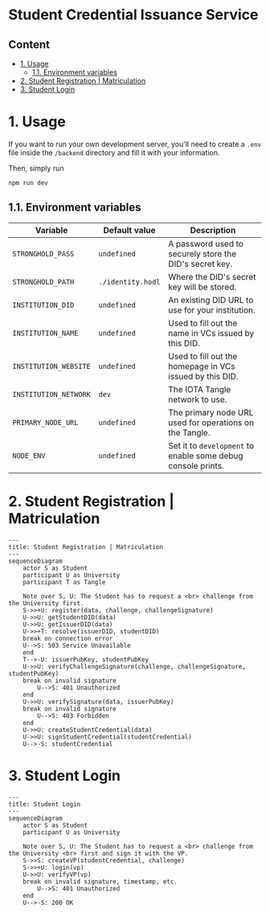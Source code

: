 # Student Credential Issuance Service <!-- omit in toc -->


## Content <!-- omit in toc -->

- [1. Usage](#1-usage)
  - [1.1. Environment variables](#11-environment-variables)
- [2. Student Registration | Matriculation](#2-student-registration--matriculation)
- [3. Student Login](#3-student-login)

# 1. Usage

If you want to run your own development server, you'll need to create a `.env` file inside the `/backend` directory and fill it with your information.

Then, simply run

```shell
npm run dev
```

## 1.1. Environment variables

| Variable              | Default value     | Description                                                  |
| --------------------- | ----------------- | ------------------------------------------------------------ |
| `STRONGHOLD_PASS`     | `undefined`       | A password used to securely store the DID's secret key.      |
| `STRONGHOLD_PATH`     | `./identity.hodl` | Where the DID's secret key will be stored.                   |
| `INSTITUTION_DID`     | `undefined`       | An existing DID URL to use for your institution.             |
| `INSTITUTION_NAME`    | `undefined`       | Used to fill out the name in VCs issued by this DID.         |
| `INSTITUTION_WEBSITE` | `undefined`       | Used to fill out the homepage in VCs issued by this DID.     |
| `INSTITUTION_NETWORK` | `dev`             | The IOTA Tangle network to use.                              |
| `PRIMARY_NODE_URL`    | `undefined`       | The primary node URL used for operations on the Tangle.      |
| `NODE_ENV`            | `undefined`       | Set it to `development` to enable some debug console prints. |

# 2. Student Registration | Matriculation 

```mermaid
---
title: Student Registration | Matriculation
---
sequenceDiagram
    actor S as Student
    participant U as University
    participant T as Tangle

    Note over S, U: The Student has to request a <br> challenge from the University first.
    S->>+U: register(data, challenge, challengeSignature)
    U->>U: getStudentDID(data)
    U->>U: getIssuerDID(data)
    U->>+T: resolve(issuerDID, studentDID)
    break on connection error
    U-->S: 503 Service Unavailable
    end
    T-->-U: issuerPubKey, studentPubKey
    U->>U: verifyChallengeSignature(challenge, challengeSignature, studentPubKey)
    break on invalid signature
        U-->S: 401 Unauthorized
    end
    U->>U: verifySignature(data, issuerPubKey)
    break on invalid signature
        U-->S: 403 Forbidden
    end
    U->>U: createStudentCredential(data)
    U->>U: signStudentCredential(studentCredential)
    U-->-S: studentCredential
```

# 3. Student Login

```mermaid
---
title: Student Login
---
sequenceDiagram
    actor S as Student
    participant U as University

    Note over S, U: The Student has to request a <br> challenge from the University <br> first and sign it with the VP.
    S->>S: createVP(studentCredential, challenge)
    S->>+U: login(vp)
    U->>U: verifyVP(vp)
    break on invalid signature, timestamp, etc.
        U-->S: 401 Unauthorized
    end
    U-->-S: 200 OK
```
